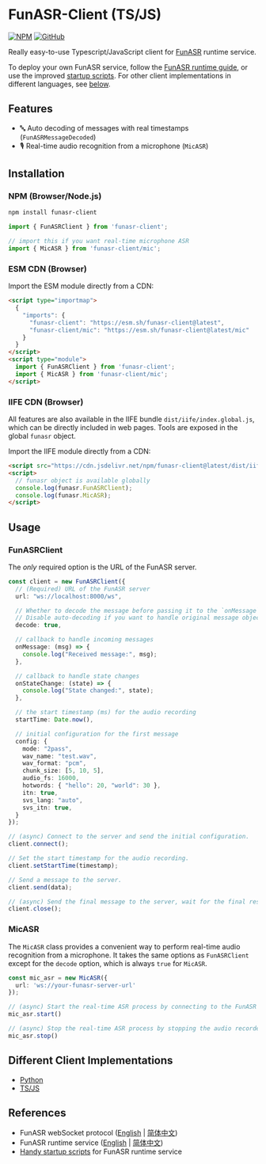 # FunASR-Client (TS/JS)

[![NPM](https://img.shields.io/npm/v/funasr-client?logo=npm&label=funasr-client)](https://www.npmjs.com/package/funasr-client)
[![GitHub](https://img.shields.io/badge/github-gray?logo=github)](https://github.com/atomiechen/funasr-client-ts)


Really easy-to-use Typescript/JavaScript client for [FunASR][1] runtime service.

To deploy your own FunASR service, follow the [FunASR runtime guide][2], or use the improved [startup scripts][3].
For other client implementations in different languages, see [below](#different-client-implementations).


## Features

- 🔤 Auto decoding of messages with real timestamps (`FunASRMessageDecoded`)
- 🎙️ Real-time audio recognition from a microphone (`MicASR`)


## Installation

### NPM (Browser/Node.js)

```sh
npm install funasr-client
```

```ts
import { FunASRClient } from 'funasr-client';

// import this if you want real-time microphone ASR
import { MicASR } from 'funasr-client/mic';
```

### ESM CDN (Browser)

Import the ESM module directly from a CDN:

```html
<script type="importmap">
  {
    "imports": {
      "funasr-client": "https://esm.sh/funasr-client@latest",
      "funasr-client/mic": "https://esm.sh/funasr-client@latest/mic"
    }
  }
</script>
<script type="module">
  import { FunASRClient } from 'funasr-client';
  import { MicASR } from 'funasr-client/mic';
</script>
```

### IIFE CDN (Browser)

All features are also available in the IIFE bundle `dist/iife/index.global.js`, which can be directly included in web pages.
Tools are exposed in the global `funasr` object.

Import the IIFE module directly from a CDN:

```html
<script src="https://cdn.jsdelivr.net/npm/funasr-client@latest/dist/iife/index.global.js"></script>
<script>
  // funasr object is available globally
  console.log(funasr.FunASRClient);
  console.log(funasr.MicASR);
</script>
```

## Usage

### FunASRClient

The *only* required option is the URL of the FunASR server.

```ts
const client = new FunASRClient({
  // (Required) URL of the FunASR server
  url: "ws://localhost:8000/ws",

  // Whether to decode the message before passing it to the `onMessage` callback.
  // Disable auto-decoding if you want to handle original message objects
  decode: true,

  // callback to handle incoming messages
  onMessage: (msg) => {
    console.log("Received message:", msg);
  },

  // callback to handle state changes
  onStateChange: (state) => { 
    console.log("State changed:", state);
  },

  // the start timestamp (ms) for the audio recording
  startTime: Date.now(),

  // initial configuration for the first message
  config: {
    mode: "2pass",
    wav_name: "test.wav",
    wav_format: "pcm",
    chunk_size: [5, 10, 5],
    audio_fs: 16000,
    hotwords: { "hello": 20, "world": 30 },
    itn: true,
    svs_lang: "auto",
    svs_itn: true,
  }
});

// (async) Connect to the server and send the initial configuration.
client.connect();

// Set the start timestamp for the audio recording.
client.setStartTime(timestamp);

// Send a message to the server.
client.send(data);

// (async) Send the final message to the server, wait for the final result and then close the connection. An optional timeout can be provided.
client.close();
```


### MicASR

The `MicASR` class provides a convenient way to perform real-time audio recognition from a microphone.
It takes the same options as `FunASRClient` except for the `decode` option, which is always `true` for `MicASR`.

```ts
const mic_asr = new MicASR({
  url: 'ws://your-funasr-server-url'
});

// (async) Start the real-time ASR process by connecting to the FunASR server and starting the audio recorder.
mic_asr.start()

// (async) Stop the real-time ASR process by stopping the audio recorder and closing the FunASR client connection.
mic_asr.stop()
```


## Different Client Implementations

- [Python](https://github.com/atomiechen/FunASR-Client)
- [TS/JS](https://github.com/atomiechen/funasr-client-ts)


## References

- FunASR webSocket protocol ([English](https://github.com/modelscope/FunASR/blob/main/runtime/docs/websocket_protocol.md) | [简体中文](https://github.com/modelscope/FunASR/blob/main/runtime/docs/websocket_protocol_zh.md))
- FunASR runtime service ([English](https://github.com/modelscope/FunASR/blob/main/runtime/readme.md) | [简体中文](https://github.com/modelscope/FunASR/blob/main/runtime/readme_cn.md))
- [Handy startup scripts][3] for FunASR runtime service


[1]: https://github.com/modelscope/FunASR
[2]: https://github.com/modelscope/FunASR/blob/main/runtime/readme.md
[3]: https://gist.github.com/atomiechen/2deaf80dba21b4434ab21d6bf656fbca

